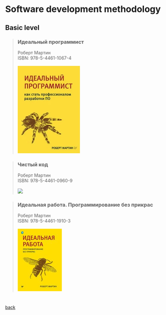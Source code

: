 # Software development methodology

## Basic level

> ### Идеальный программист
> Роберт Мартин<br>
> ISBN: 978-5-4461-1067-4<br>
> <br>
> ![](../images//books/ideal_programmist.jpg)

> ### Чистый код
> Роберт Мартин<br>
> ISBN: 978-5-4461-0960-9<br>
> <br>
> ![](https://i.ebayimg.com/00/s/OTE1WDY1MA==/z/7RsAAOSwpP1jbNO9/$_57.JPG?set_id=880000500F)

> ### Идеальная работа. Программирование без прикрас
> Роберт Мартин<br>
> ISBN: 978-5-4461-1910-3<br>
> <br>
> ![](../images/books/978-5-4461-1910-3.jpg)

#
[back](../README.md)
